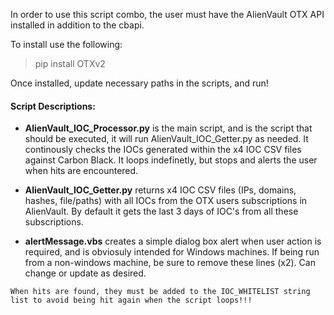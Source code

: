 In order to use this script combo, the user must have the AlienVault OTX API installed in addition to the cbapi.

To install use the following:
> pip install OTXv2


Once installed, update necessary paths in the scripts, and run!


#### Script Descriptions:

* **AlienVault_IOC_Processor.py** is the main script, and is the script that should be executed, it will run AlienVault_IOC_Getter.py as needed. It continously checks the IOCs generated within the x4 IOC CSV files against Carbon Black. It loops indefinetly, but stops and alerts the user when hits are encountered.

* **AlienVault_IOC_Getter.py** returns x4 IOC CSV files (IPs, domains, hashes, file/paths) with all IOCs from the OTX users subscriptions in AlienVault. By default it gets the last 3 days of IOC's from all these subscriptions.

* **alertMessage.vbs** creates a simple dialog box alert when user action is required, and is obviosuly intended for Windows machines. If being run from a non-windows machine, be sure to remove these lines (x2). Can change or update as desired.

```
When hits are found, they must be added to the IOC_WHITELIST string list to avoid being hit again when the script loops!!!
```
